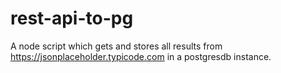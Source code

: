 # rest-api-to-pg
A node script which gets and stores all results from https://jsonplaceholder.typicode.com in a postgresdb instance.


